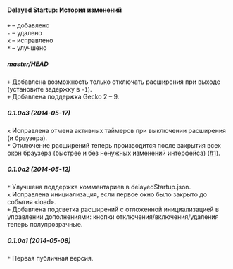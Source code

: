 ﻿#### Delayed Startup: История изменений

`+` – добавлено<br>
`-` – удалено<br>
`x` – исправлено<br>
`*` – улучшено<br>

##### master/HEAD
`+` Добавлена возможность только отключать расширения при выходе (установите задержку в `-1`).<br>
`+` Добавлена поддержка Gecko 2 – 9.<br>

##### 0.1.0a3 (2014-05-17)
`x` Исправлена отмена активных таймеров при выключении расширения (и браузера).<br>
`*` Отключение расширений теперь производится после закрытия всех окон браузера (быстрее и без ненужных изменений интерфейса) (<a href="https://github.com/Infocatcher/Delayed_Startup/issues/1">#1</a>).<br>

##### 0.1.0a2 (2014-05-12)
`*` Улучшена поддержка комментариев в delayedStartup.json.<br>
`x` Исправлена инициализация, если первое окно было закрыто до события «load».<br>
`+` Добавлена подсветка расширений с отложенной инициализацией в управлении дополнениями: кнопки отключения/включения/удаления теперь полупрозрачные.<br>

##### 0.1.0a1 (2014-05-08)
`*` Первая публичная версия.<br>